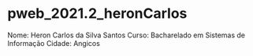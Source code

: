 # pweb_2021.2_heronCarlos

Nome: Heron Carlos da Silva Santos
Curso: Bacharelado em Sistemas de Informação
Cidade: Angicos
